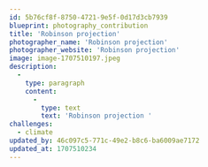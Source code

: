 ```yaml
---
id: 5b76cf8f-8750-4721-9e5f-0d17d3cb7939
blueprint: photography_contribution
title: 'Robinson projection'
photographer_name: 'Robinson projection'
photographer_website: 'Robinson projection'
image: image-1707510197.jpeg
description:
  -
    type: paragraph
    content:
      -
        type: text
        text: 'Robinson projection '
challenges:
  - climate
updated_by: 46c097c5-771c-49e2-b8c6-ba6009ae7172
updated_at: 1707510234
---
```


